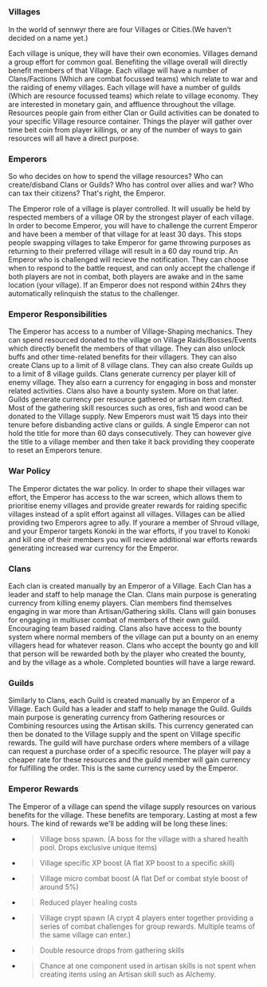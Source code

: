 ##

### Villages

In the world of sennwyr there are four Villages or Cities.(We haven't decided on a name yet.)

Each village is unique, they will have their own economies. Villages demand a group effort for common goal. Benefiting the village overall will directly benefit members of that Village.
Each village will have a number of Clans/Factions (Which are combat focussed teams) which relate to war and the raiding of enemy villages.
Each village will have a number of guilds (Which are resource focussed teams) which relate to village economy. They are interested in monetary gain, and affluence throughout the village.
Resources people gain from either Clan or Guild activities can be donated to your specific Village resource container. Things the player will gather over time beit coin from player killings, or any of the number of ways to gain resources will all have a direct purpose. 

### Emperors

So who decides on how to spend the village resources? Who can create/disband Clans or Guilds? Who has control over allies and war? Who can tax their citizens?
That's right, the Emperor. 

The Emperor role of a village is player controlled. It will usually be held by respected members of a village OR by the strongest player of each village. 
In order to become Emperor, you will have to challenge the current Emperor and have been a member of that village for at least 30 days.
This stops people swapping villages to take Emperor for game throwing purposes as returning to their preferred village will result in a 60 day round trip.
An Emperor who is challenged will recieve the notification. They can choose when to respond to the battle request, and can only accept the challenge if both players are not in combat, both players are awake and in the same location (your village).
If an Emperor does not respond within 24hrs they automatically relinquish the status to the challenger.

### Emperor Responsibilities

The Emperor has access to a number of Village-Shaping mechanics. They can spend resourced donated to the village on Village Raids/Bosses/Events which directly benefit the members of that village. They can also unlock buffs and other time-related benefits for their villagers. They can also create Clans up to a limit of 8 village clans. They can also create Guilds up to a limit of 8 village guilds. Clans generate currency per player kill of enemy village. They also earn a currency for engaging in boss and monster related activities. Clans also have a bounty system. More on that later. Guilds generate currency per resource gathered or artisan item crafted. Most of the gathering skill resources such as ores, fish and wood can be donated to the Village supply. New Emperors must wait 15 days into their tenure before disbanding active clans or guilds. A single Emperor can not hold the title for more than 60 days consecutively. They can however give the title to a village member and then take it back providing they cooperate to reset an Emperors tenure. 

### War Policy

The Emperor dictates the war policy. In order to shape their villages war effort, the Emperor has access to the war screen, which allows them to prioritise enemy villages and provide greater rewards for raiding specific villages instead of a split effort against all villages. Villages can be allied providing two Emperors agree to ally. If yourare a member of Shroud village, and your Emperor targets Konoki in the war efforts, if you travel to Konoki and kill one of their members you will recieve additional war efforts rewards generating increased war currency for the Emperor.

### Clans

Each clan is created manually by an Emperor of a Village. Each Clan has a leader and staff to help manage the Clan. Clans main purpose is generating currency from killing enemy players. Clan members find themselves engaging in war more than Artisan/Gathering skills. Clans will gain bonuses for engaging in multiuser combat of members of their own guild. Encouraging team based raiding. Clans also have access to the bounty system where normal members of the village can put a bounty on an enemy villagers head for whatever reason. Clans who accept the bounty go and kill that person will be rewarded both by the player who created the bounty, and by the village as a whole. Completed bounties will have a large reward.

### Guilds

Similarly to Clans, each Guild is created manually by an Emperor of a Village. Each Guild has a leader and staff to help manage the Guild. Guilds main purpose is generating currency from Gathering resources or Combining resources using the Artisan skills. This currency generated can then be donated to the Village supply and the spent on Village specific rewards. The guild will have purchase orders where members of a village can request a purchase order of a specific resource. The player will pay a cheaper rate for these resources and the guild member will gain currency for fulfilling the order. This is the same currency used by the Emperor.

### Emperor Rewards

The Emperor of a village can spend the village supply resources on various benefits for the village.
These benefits are temporary. Lasting at most a few hours.
The kind of rewards we'll be adding will be long these lines:

* > Village boss spawn. (A boss for the village with a shared health pool. Drops exclusive unique items)
* > Village specific XP boost (A flat XP boost to a specific skill)
* > Village micro combat boost (A flat Def or combat style boost of around 5%)
* > Reduced player healing costs
* > Village crypt spawn (A crypt 4 players enter together providing a series of combat challenges for group rewards. Multiple teams of the same village can enter.) 
* > Double resource drops from gathering skills
* > Chance at one component used in artisan skills is not spent when creating items using an Artisan skill such as Alchemy.
